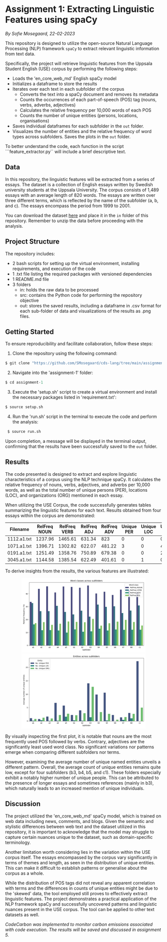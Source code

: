 # Assignment 1: Extracting Linguistic Features using spaCy
*By Sofie Mosegaard, 22-02-2023*

This repository is designed to utilize the open-source Natural Language Processing (NLP) framework ```spaCy``` to extract relevant linguistic information from text data.  

Specifically, the project will retrieve linguistic features from the Uppsala Student English (USE) corpus by performing the following steps:
- Loads the 'en_core_web_md' English spaCy model
- Initializes a dataframe to store the results
- Iterates over each text in each subfolder of the corpus
    - Converts the text into a spaCy document and removes its metadata
    - Counts the occurrences of each part-of-speech (POS) tag (nouns, verbs, adverbs, adjectives)
    - Calculates the relative frequency per 10,000 words of each POS
    - Counts the number of unique entities (persons, locations, organisations)
- Saves individual dataframes for each subfolder in the ```out``` folder.
- Visualizes the number of entities and the relative frequency of word types across subfolders. Saves the plots in the ```out``` folder.

To better understand the code, each function in the script ```feature_extractor.py`` will include a brief descriptive text.

## Data

In this repository, the linguistic features will be extracted from a series of essays. The dataset is a collection of English essays written by Swedish university students at the Uppsala University. The corpus consists of 1,489 essays with an average length of 820 words. The essays are written over three different terms, which is reflected by the name of the subfolder (a, b, and c). The essays encompass the period from 1999 to 2001.  

You can download the dataset [here](https://ota.bodleian.ox.ac.uk/repository/xmlui/handle/20.500.12024/2457) and place it in the ```in``` folder of this repository. Remember to unzip the data before proceeding with the analysis.

## Project Structure

The repository includes:

- 2 bash scripts for setting up the virtual environment, installing requirements, and execution of the code
- 1 .txt file listing the required packages with versioned dependencies
- 1 README.md file
- 3 folders
    - in: holds the raw data to be processed
    - src: contains the Python code for performing the repository objective
    - out: stores the saved results, including a dataframe in .csv format for each sub-folder of data and visualizations of the results as .png files.

## Getting Started

To ensure reproducibility and facilitate collaboration, follow these steps:

1.  Clone the repository using the following command:
```python
$ git clone "https://github.com/SMosegaard/cds-lang/tree/main/assignments/assignment-1"
```
2. Navigate into the 'assignment-1' folder:
```python
$ cd assignment-1
```
3. Execute the 'setup.sh' script to create a virtual environment and install the necessary packages listed in 'requirement.txt':
```python
$ source setup.sh
``` 
4. Run the 'run.sh' script in the terminal to execute the code and perform the analysis:
```python
 $ source run.sh
``` 

Upon completion, a message will be displayed in the terminal output, confirming that the results have been successfully saved to the ```out``` folder.

## Results

The code presented is designed to extract and explore linguistic characteristics of a corpus using the NLP technique spaCy. It calculates the relative frequency of nouns, verbs, adjectives, and adverbs per 10,000 words, as well as the total number of unique persons (PER), locations (LOC), and organizations (ORG) mentioned in each essay. 

When utilizing the USE Corpus, the code successfully generates tables summarizing the linguistic features for each text. Results obtained from four essays within the corpus are demonstrated:

|Filename|RelFreq NOUN|RelFreq VERB|RelFreq ADJ|RelFreq ADV|Unique PER|Unique LOC|Unique ORG|
|---|---|---|---|---|---|---|---|
|1112.a1.txt|1237.96|1465.61|631.34|823|0|0|0|
|1071.a1.txt|1396.71|1302.82|622.07|481.22|3|0|4|
|0191.a1.txt|1251.49|1358.76|750.89|679.38|0|0|2|
|3045.a1.txt|1144.58|1385.54|622.49|401.61|0|1|0|

To derive insights from the results, the various features are illustrated:

<p align = "center">
    <img src = "https://raw.githubusercontent.com/SMosegaard/cds-lang/main/assignments/assignment-1/out/wordclass.png" width = "400">
    <img src = "https://raw.githubusercontent.com/SMosegaard/cds-lang/main/assignments/assignment-1/out/entity.png" width = "400">
</p>

By visually inspecting the first plot, it is notable that nouns are the most frequently used POS followed by verbs. Contrary, adjectives are the significantly least used word class. No significant variations nor patterns emerge when comparing different subfolders nor terms.

However, examining the average number of unique named entities unveils a different pattern. Overall, the average count of unique entities remains quite low, except for four subfolders (b3, b4, b5, and c1). These folders especially exhibit a notably higher number of unique people. This can be attributed to the presence of longer essays and sometimes references (mainly in b3), which naturally leads to an increased mention of unique individuals.

## Discussion

The project utilized the 'en_core_web_md' spaCy model, which is trained on web data including news, comments, and blogs. Given the semantic and stylistic differences between web text and the dataset utilized in this repository, it is important to acknowledge that the model may struggle to capture certain nuances unique to the dataset, such as domain-specific terminology.

Another limitation worth considering lies in the variation within the USE corpus itself. The essays encompassed by the corpus vary significantly in terms of themes and length, as seen in the distribution of unique entities. This can make it difficult to establish patterns or generalise about the corpus as a whole.  

While the distribution of POS tags did not reveal any apparent correlation with terms and the differences in counts of unique entities might be due to the 'skewed' data, the tool employed still proves to effectively extract linguistic features. The project demonstrates a practical application of the NLP framework spaCy and successfully uncovered patterns and linguistic nuances present in the USE corpus. The tool can be applied to other text datasets as well.

*CodeCarbon was implemented to monitor carbon emissions associated with code execution. The results will be saved and discussed in assignment 5.*